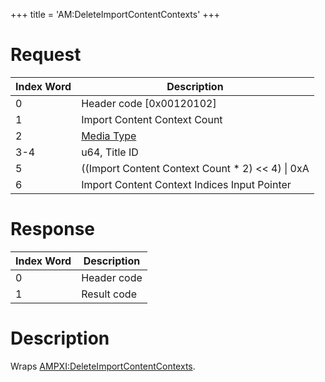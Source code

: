+++
title = 'AM:DeleteImportContentContexts'
+++

# Request

| Index Word | Description                                            |
|------------|--------------------------------------------------------|
| 0          | Header code \[0x00120102\]                             |
| 1          | Import Content Context Count                           |
| 2          | [Media Type](Filesystem_services#MediaType "wikilink") |
| 3-4        | u64, Title ID                                          |
| 5          | ((Import Content Context Count \* 2) \<\< 4) \| 0xA    |
| 6          | Import Content Context Indices Input Pointer           |

# Response

| Index Word | Description |
|------------|-------------|
| 0          | Header code |
| 1          | Result code |

# Description

Wraps
[AMPXI:DeleteImportContentContexts](AMPXI:DeleteImportContentContexts "wikilink").
